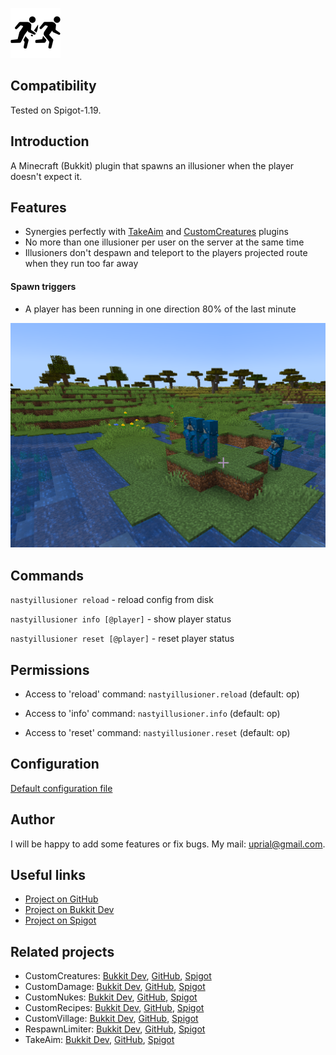 ![NastyIllusioner Logo](images/nastyillusioner-logo.png)

## Compatibility

Tested on Spigot-1.19.

## Introduction

A Minecraft (Bukkit) plugin that spawns an illusioner when the player doesn't expect it.

## Features

* Synergies perfectly with [TakeAim](https://github.com/uprial/takeaim) and [CustomCreatures](https://github.com/uprial/customcreatures) plugins
* No more than one illusioner per user on the server at the same time
* Illusioners don't despawn and teleport to the players projected route when they run too far away

#### Spawn triggers
* A player has been running in one direction 80% of the last minute

![NastyIllusioner Promo](images/nastyillusioner-promo.png)

## Commands

`nastyillusioner reload` - reload config from disk

`nastyillusioner info [@player]` - show player status

`nastyillusioner reset [@player]` - reset player status

## Permissions

* Access to 'reload' command:
`nastyillusioner.reload` (default: op)

* Access to 'info' command:
`nastyillusioner.info` (default: op)

* Access to 'reset' command:
`nastyillusioner.reset` (default: op)

## Configuration
[Default configuration file](src/main/resources/config.yml)

## Author
I will be happy to add some features or fix bugs. My mail: uprial@gmail.com.

## Useful links
* [Project on GitHub](https://github.com/uprial/nastyillusioner)
* [Project on Bukkit Dev](https://legacy.curseforge.com/minecraft/bukkit-plugins/nastyillusioner)
* [Project on Spigot](https://www.spigotmc.org/resources/nastyillusioner.109715/)

## Related projects
* CustomCreatures: [Bukkit Dev](http://dev.bukkit.org/bukkit-plugins/customcreatures/), [GitHub](https://github.com/uprial/customcreatures), [Spigot](https://www.spigotmc.org/resources/customcreatures.68711/)
* CustomDamage: [Bukkit Dev](http://dev.bukkit.org/bukkit-plugins/customdamage/), [GitHub](https://github.com/uprial/customdamage), [Spigot](https://www.spigotmc.org/resources/customdamage.68712/)
* CustomNukes: [Bukkit Dev](http://dev.bukkit.org/bukkit-plugins/customnukes/), [GitHub](https://github.com/uprial/customnukes), [Spigot](https://www.spigotmc.org/resources/customnukes.68710/)
* CustomRecipes: [Bukkit Dev](https://dev.bukkit.org/projects/custom-recipes), [GitHub](https://github.com/uprial/customrecipes/), [Spigot](https://www.spigotmc.org/resources/customrecipes.89435/)
* CustomVillage: [Bukkit Dev](http://dev.bukkit.org/bukkit-plugins/customvillage/), [GitHub](https://github.com/uprial/customvillage/), [Spigot](https://www.spigotmc.org/resources/customvillage.69170/)
* RespawnLimiter: [Bukkit Dev](https://www.curseforge.com/minecraft/bukkit-plugins/respawn-limiter), [GitHub](https://github.com/uprial/respawnlimiter/), [Spigot](https://www.spigotmc.org/resources/respawnlimiter.106469/)
* TakeAim: [Bukkit Dev](https://dev.bukkit.org/projects/takeaim), [GitHub](https://github.com/uprial/takeaim), [Spigot](https://www.spigotmc.org/resources/takeaim.68713/)
